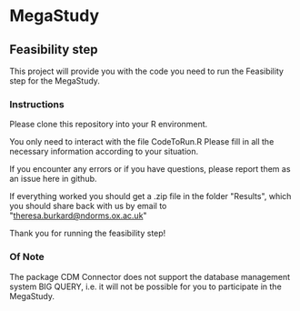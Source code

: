 # MegaStudy
## Feasibility step

This project will provide you with the code you need to run the Feasibility step for the MegaStudy.

### Instructions
Please clone this repository into your R environment.

You only need to interact with the file CodeToRun.R
Please fill in all the necessary information according to your situation. 

If you encounter any errors or if you have questions, please report them as an issue here in github. 

If everything worked you should get a .zip file in the folder "Results", which you should share back with us by email to 
"theresa.burkard@ndorms.ox.ac.uk"

Thank you for running the feasibility step!

### Of Note
The package CDM Connector does not support the database management system BIG QUERY, i.e. it will not be possible for you to participate in the MegaStudy. 

